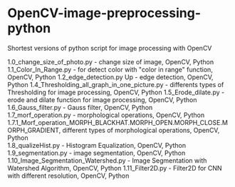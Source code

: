 # OpenCV-image-preprocessing-python
Shortest versions of python script for image processing with OpenCV

1.0_change_size_of_photo.py  - change size of image, OpenCV, Python 
1.1_Color_In_Range.py - 	for detect color with "color in range" function, OpenCV, Python	
1.2_edge_detection.py	Up - edge detection, OpenCV, Python
1.4_Thresholding_all_graph_in_one_picture.py	- differents types of Thresholding for image processing, OpenCV, Python
1.5_Erode_dilate.py - erode and dilate function for image processing,  OpenCV, Python
1.6_Gauss_filter.py - Gauss filter, OpenCV, Python	
1.7_morf_operation.py - morphological operations, OpenCV, Python	
1.7.1_Morf_operation_MORPH_BLACKHAT.MORPH_OPEN.MORPH_CLOSE.MORPH_GRADIENT, different types of morphological operations, OpenCV, Python	
1.8_qualizeHist.py - Histogram Equalization, OpenCV, Python	 
1.9_segmentation.py	- image segmentation, OpenCV, Python	
1.10_Image_Segmentation_Watershed.py -  Image Segmentation with Watershed Algorithm, OpenCV, Python	
1.11_Filter2D.py	- Filter2D for CNN with different resolution, OpenCV, Python 
